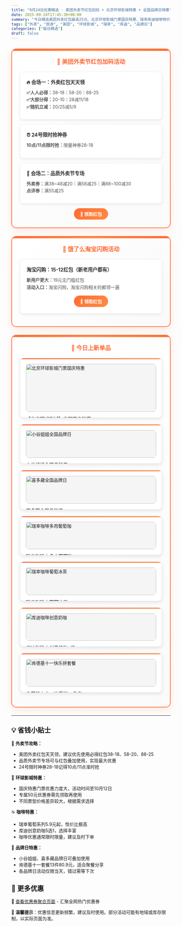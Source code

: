 ```yaml
---
title: "9月24日优惠精选 - 美团外卖节红包加码 + 北京环球影城特惠 + 全国品牌日特惠"
date: 2025-09-24T17:45:30+08:00
summary: "今日精选美团外卖红包最高25元、北京环球影城门票国庆特惠、瑞幸库迪咖啡特价、小谷姐姐喜多藏品牌日等热门优惠"
tags: ["外卖", "旅游", "美团", "环球影城", "瑞幸", "库迪", "品牌日"]
categories: ["每日精选"]
draft: false
---
```


<style>
.deal-section {
    background: linear-gradient(135deg, #ffffff 0%, #fafafa 100%);
    border: 2px solid #ff6b35;
    border-radius: 15px;
    padding: 25px;
    margin: 25px 0;
    box-shadow: 0 8px 25px rgba(255, 107, 53, 0.15);
    position: relative;
    overflow: hidden;
}

.deal-section::before {
    content: '';
    position: absolute;
    top: 0;
    left: 0;
    right: 0;
    height: 5px;
    background: linear-gradient(90deg, #ff6b35, #ff8c42, #ff6b35);
}

.deal-section h3 {
    color: #ff6b35;
    margin-top: 0;
    margin-bottom: 20px;
    font-size: 1.3em;
    font-weight: bold;
    text-align: center;
    padding: 0 10px;
}

.deal-content {
    background: white;
    border-radius: 10px;
    padding: 20px;
    margin: 15px 0;
    border: 1px solid #f0f0f0;
    box-shadow: 0 3px 10px rgba(0, 0, 0, 0.08);
}

.deal-title {
    color: #333;
    font-weight: bold;
    font-size: 1.1em;
    margin-bottom: 12px;
    display: flex;
    align-items: center;
    gap: 8px;
}

.deal-items {
    line-height: 1.6;
    color: #555;
    margin: 8px 0;
}

.deal-items li {
    margin: 5px 0;
    padding-left: 5px;
}

.product-grid {
    display: grid;
    grid-template-columns: repeat(auto-fit, minmax(300px, 1fr));
    gap: 20px;
    margin: 20px 0;
}

.product-card {
    background: white;
    border-radius: 12px;
    padding: 18px;
    border: 1px solid #e8e8e8;
    box-shadow: 0 4px 12px rgba(0, 0, 0, 0.1);
    transition: all 0.3s ease;
    position: relative;
    overflow: hidden;
}

.product-card::before {
    content: '';
    position: absolute;
    top: 0;
    left: 0;
    right: 0;
    height: 3px;
    background: linear-gradient(90deg, #ff6b35, #ff8c42);
}

.product-card:hover {
    transform: translateY(-3px);
    box-shadow: 0 8px 20px rgba(0, 0, 0, 0.15);
}

.product-card img {
    width: 100%;
    height: auto;
    max-height: none;
    object-fit: contain;
    border-radius: 8px;
    margin-bottom: 12px;
    background: #f5f5f5;
}

.product-title {
    font-weight: bold;
    color: #333;
    margin-bottom: 8px;
    font-size: 1.05em;
}

.product-price {
    color: #ff6b35;
    font-size: 1.1em;
    font-weight: bold;
    line-height: 1.4;
}

.highlight-badge {
    background: linear-gradient(135deg, #ff6b35, #ff8c42);
    color: white;
    padding: 4px 12px;
    border-radius: 15px;
    font-size: 0.85em;
    font-weight: 600;
    display: inline-block;
    margin-bottom: 8px;
}

@media (max-width: 768px) {
    .deal-section {
        margin: 15px 0;
        padding: 20px 15px;
    }

    .product-grid {
        grid-template-columns: 1fr;
    }

    .product-card img {
        height: auto;
        max-height: none;
    }
}
</style>


<div class="deal-section">
<h3>🍔 美团外卖节红包加码活动</h3>

<div class="deal-content">
<div class="deal-title">🔥 会场一：外卖红包天天领</div>
<div class="deal-items">
<strong>✅人人必得：</strong>38-18｜58-20｜88-25<br>
<strong>✅大部分得：</strong>20-10｜28减11/18<br>
<strong>✅随机立减：</strong>20/25减5/9
</div>
</div>

<div class="deal-content">
<div class="deal-title">⏰ 24号限时抢神券</div>
<div class="deal-items">
<strong>10点/11点限时抢：</strong>限量神券28-18
</div>
</div>

<div class="deal-content">
<div class="deal-title">🧧 会场二：品质外卖节专场</div>
<div class="deal-items">
<strong>外卖券：</strong>满38~48减20｜满58减25｜满88~100减30<br>
<strong>点评券：</strong>满55减25
</div>
</div>

<div style="margin-top: 15px; text-align: center;">
<a href="/coupons/" style="background: linear-gradient(135deg, #ff6b35, #ff8c42); color: white; padding: 8px 20px; border-radius: 20px; text-decoration: none; font-weight: bold; display: inline-block;">🎫 领取红包</a>
</div>

</div>

<div class="deal-section">
<h3>🛒 饿了么淘宝闪购活动</h3>

<div class="deal-content">
<div class="deal-title">淘宝闪购：15-12红包（新老用户都有）</div>
<div class="deal-items">
<strong>新用户更大：</strong>19元无门槛红包<br>
<strong>活动入口：</strong>淘宝闪购，淘宝闪购相关的都领一遍
</div>
<div style="margin-top: 15px; text-align: center;">
<a href="/coupons/" style="background: linear-gradient(135deg, #ff6b35, #ff8c42); color: white; padding: 8px 20px; border-radius: 20px; text-decoration: none; font-weight: bold; display: inline-block;">🛒 领取红包</a>
</div>
</div>

</div>

<div class="deal-section">
<h3>🎁 今日上新单品</h3>

<div class="product-grid">

<div class="product-card">
<img src="/images/daily/2025-09-24/huanqiu.jpg" alt="北京环球影城门票国庆特惠">
<div class="product-title">【北京环球影城】门票国庆特惠</div>
<div class="product-price">
活动时间：截止10月12日<br>
领专属50元优惠券<br>
标准票：￥448｜儿童票：￥339起<br>
大学生票：￥380起
</div>
</div>

<div class="product-card">
<img src="/images/daily/2025-09-24/xiaogujiejie.jpeg" alt="小谷姐姐全国品牌日">
<div class="product-title">小谷姐姐全国品牌日</div>
<div class="product-price">满30减8可叠加</div>
</div>

<div class="product-card">
<img src="/images/daily/2025-09-24/xiduocang.jpeg" alt="喜多藏全国品牌日">
<div class="product-title">喜多藏全国品牌日</div>
<div class="product-price">满20减6可叠加</div>
</div>

<div class="product-card">
<img src="/images/daily/2025-09-24/ruixing1.jpg" alt="瑞幸咖啡多肉葡萄咖">
<div class="product-title">瑞幸咖啡｜多肉葡萄咖</div>
<div class="product-price">到手：6.9元</div>
</div>

<div class="product-card">
<img src="/images/daily/2025-09-24/ruixing2.jpg" alt="瑞幸咖啡葡萄冰茶">
<div class="product-title">瑞幸咖啡｜葡萄冰茶</div>
<div class="product-price">到手：5.9元</div>
</div>

<div class="product-card">
<img src="/images/daily/2025-09-24/kudi.jpg" alt="库迪咖啡创意奶咖">
<div class="product-title">库迪咖啡｜创意奶咖5选1</div>
<div class="product-price">到手：6.9元</div>
</div>

<div class="product-card">
<img src="/images/daily/2025-09-24/kendeji.jpg" alt="肯德基十一快乐拼套餐">
<div class="product-title">肯德基｜十一快乐拼13件套</div>
<div class="product-price">到手：80.9元</div>
</div>

</div>

</div>

---

## 💡 省钱小贴士

🎯 **外卖节攻略：**
- 美团外卖红包天天领，建议优先使用必得红包38-18、58-20、88-25
- 品质外卖节专场可与红包叠加使用，实现最大优惠
- 24号限时神券28-18记得10点/11点准时抢

🏰 **环球影城特惠：**
- 国庆特惠门票优惠力度大，活动时间至10月12日
- 专属50元优惠券需先领取再使用
- 不同票型价格差异较大，根据需求选择

☕ **咖啡特惠：**
- 瑞幸葡萄系列5.9元起，性价比极高
- 库迪创意奶咖5选1，选择丰富
- 咖啡优惠通常限时限量，建议及时下单

🍔 **品牌日特惠：**
- 小谷姐姐、喜多藏品牌日可叠加使用
- 肯德基十一套餐13件80.9元，适合聚餐分享
- 各品牌日活动仅限当天，错过需等下次

## 📱 更多优惠

🔗 [查看优惠券聚合页面](/coupons/) - 汇聚全网热门优惠券

💬 **温馨提示**：优惠信息更新频繁，建议及时使用。部分活动可能有地域或库存限制，以实际页面为准。